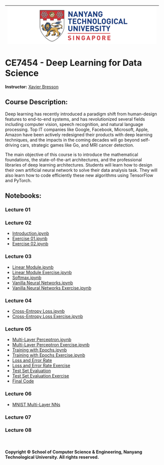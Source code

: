 |![image](https://github.com/NTU-CCA/CE7454/blob/master/logo.png)|
|---|
# CE7454 - Deep Learning for Data Science

**Instructor:** [Xavier Bresson](https://www.ntu.edu.sg/home/xbresson/)

## Course Description:

Deep learning has recently introduced a paradigm shift from human-design features to end-to-end systems, and has revolutionized several fields including computer vision, speech recognition, and natural language processing. Top IT companies like Google, Facebook, Microsoft, Apple, Amazon have been actively redesigned their products with deep learning techniques, and the impacts in the coming decades will go beyond self-driving cars, strategic games like Go, and MRI cancer detection.

The main objective of this course is to introduce the mathematical foundations, the state-of-the-art architectures, and the professional libraries of deep learning architectures. Students will learn how to design their own artificial neural network to solve their data analysis task. They will also learn how to code efficiently these new algorithms using TensorFlow and PyTorch.

## Notebooks:

### Lecture 01

### Lecture 02
- [Introduction.ipynb](https://github.com/NTU-CCA/CE7454/blob/master/Notebooks/lec02/lec02_n01_introduction.ipynb)
- [Exercise 01.ipynb](https://github.com/NTU-CCA/CE7454/blob/master/Notebooks/lec02/lec02_n02_exercise01.ipynb)
- [Exercise 02.ipynb](https://github.com/NTU-CCA/CE7454/blob/master/Notebooks/lec02/lec02_n03_exercise02.ipynb)

### Lecture 03
- [Linear Module.ipynb](https://github.com/NTU-CCA/CE7454/blob/master/Notebooks/lec03/lec03_n01_linear_module_demo.ipynb)
- [Linear Module Exercise.ipynb](https://github.com/NTU-CCA/CE7454/blob/master/Notebooks/lec03/lec03_n02_linear_module_exercise.ipynb)
- [Softmax.ipynb](https://github.com/NTU-CCA/CE7454/blob/master/Notebooks/lec03/lec03_n03_softmax_demo.ipynb)
- [Vanilla Neural Networks.ipynb](https://github.com/NTU-CCA/CE7454/blob/master/Notebooks/lec03/lec03_n04_vanilla_nn_demo.ipynb)
- [Vanilla Neural Networks Exercise.ipynb](https://github.com/NTU-CCA/CE7454/blob/master/Notebooks/lec03/lec03_n05_vaniila_nn_exercise.ipynb)

### Lecture 04
- [Cross-Entropy Loss.ipynb](https://github.com/NTU-CCA/CE7454/blob/master/Notebooks/lec04/lab01_cross_entropy/lec04_n01_cross_entropy_demo.ipynb)
- [Cross-Entropy Loss Exercise.ipynb](https://github.com/NTU-CCA/CE7454/blob/master/Notebooks/lec04/lab01_cross_entropy/lec04_n02_cross_entropy_exercise.ipynb)

### Lecture 05
- [Multi-Layer Perceptron.ipynb](https://github.com/NTU-CCA/CE7454/blob/master/Notebooks/lec05/lab01_mlp/lec05_n01_mlp_demo.ipynb)
- [Multi-Layer Perceptron Exercise.ipynb](https://github.com/NTU-CCA/CE7454/blob/master/Notebooks/lec05/lab01_mlp/lec05_n02_mlp_exercise.ipynb)
- [Training with Epochs.ipynb](https://github.com/NTU-CCA/CE7454/blob/master/Notebooks/lec05/lab02_epoch/lec05_n03_epoch_demo.ipynb)
- [Training with Epochs Exercise.ipynb](https://github.com/NTU-CCA/CE7454/blob/master/Notebooks/lec05/lab02_epoch/lec05_n04_epoch_exercise.ipynb)
- [Loss and Error Rate](https://github.com/NTU-CCA/CE7454/blob/master/Notebooks/lec05/lab03_monitoring_loss/lec05_n05_monitoring_loss_demo.ipynb)
- [Loss and Error Rate Exercise](https://github.com/NTU-CCA/CE7454/blob/master/Notebooks/lec05/lab03_monitoring_loss/lec05_n06_monitoring_loss_exercise.ipynb)
- [Test Set Evaluation](https://github.com/NTU-CCA/CE7454/blob/master/Notebooks/lec05/lab04_test_set/lec05_n07_test_set_demo.ipynb)
- [Test Set Evaluation Exercise](https://github.com/NTU-CCA/CE7454/blob/master/Notebooks/lec05/lab04_test_set/lec05_n08_test_set_exercise.ipynb)
- [Final Code](https://github.com/NTU-CCA/CE7454/blob/master/Notebooks/lec05/lab05_final/lec05_n09_final.ipynb)

### Lecture 06
- [MNIST Multi-Layer NNs](https://github.com/NTU-CCA/CE7454/blob/master/Notebooks/lec06/lab01_mnist_multilayer/lec06_n01_mnist_multilayer_demo.ipynb)

### Lecture 07

### Lecture 08

<br>

#### Copyright © School of Computer Science & Engineering, Nanyang Technological University. All rights reserved.
